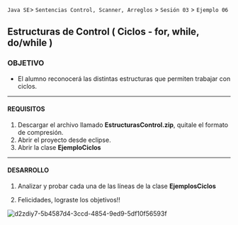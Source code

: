 
`Java SE`> `Sentencias Control, Scanner, Arreglos` > `Sesión 03` > `Ejemplo 06`

## Estructuras de Control ( Ciclos - for, while, do/while )

### OBJETIVO

- El alumno reconocerá las distintas estructuras que permiten trabajar con ciclos.

<hr> 

#### REQUISITOS

1. Descargar el archivo llamado <b>EstructurasControl.zip</b>, quitale el formato de compresión.
2. Abrir el proyecto desde eclipse.
3. Abrir la clase <b>EjemploCiclos</b>

<hr>

#### DESARROLLO

1. Analizar y probar cada una de las líneas de la clase <b>EjemplosCiclos</b>

2. Felicidades, lograste los objetivos!!

![d2zdiy7-5b4587d4-3ccd-4854-9ed9-5df10f56593f](https://user-images.githubusercontent.com/56565204/67425280-51a5c600-f59d-11e9-9baf-5ef3aeca8a11.png)

